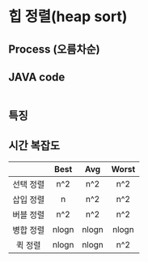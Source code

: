 # 힙 정렬(heap sort)


## Process (오름차순)


## JAVA code
```

```

## 특징


## 시간 복잡도
||Best|Avg|Worst|
|:---:|:---:|:---:|:---:|
|선택 정렬|n^2|n^2|n^2|
|삽입 정렬|n|n^2|n^2|
|버블 정렬|n^2|n^2|n^2|
|병합 정렬|nlogn|nlogn|nlogn|
|퀵 정렬|nlogn|nlogn|n^2|



